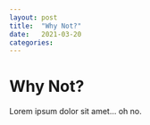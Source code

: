 ```yaml
---
layout: post
title:  "Why Not?"
date:   2021-03-20
categories:
---
```


# Why Not?
Lorem ipsum dolor sit amet... oh no.
